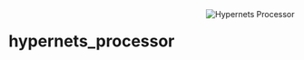 <img alt="Hypernets Processor" align="right" src="http://hypernets.eu/assets/logos/hypernets-logo-f0f74651c5223716ecfefd1b53ba9410e1d93b5f8b0c95c1e91e952585c96405.png" />

# hypernets_processor


